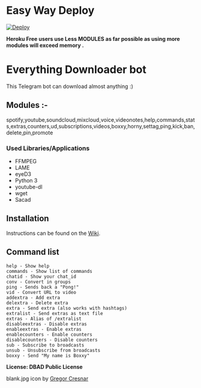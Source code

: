 # Easy Way Deploy

[![Deploy](https://www.herokucdn.com/deploy/button.svg)](https://heroku.com/deploy)

**Heroku Free users use Less MODULES as far possible as using more modules will exceed memory .**

# Everything Downloader bot

This Telegram bot can download almost anything :)


## Modules :-

spotify,youtube,soundcloud,mixcloud,voice,videonotes,help,commands,stats,extras,counters,ud,subscriptions,videos,boxxy,horny,settag,ping,kick,ban,delete,pin,promote

### Used Libraries/Applications
- FFMPEG
- LAME
- eyeD3
- Python 3
- youtube-dl
- wget
- Sacad

## Installation

Instructions can be found on the [Wiki](https://git.koyu.space/koyu/everythingbot/wiki).

## Command list

```
help - Show help
commands - Show list of commands
chatid - Show your chat_id
conv - Convert in groups
ping - Sends back a "Pong!"
vid - Convert URL to video
addextra - Add extra
delextra - Delete extra
extra - Send extra (also works with hashtags)
extralist - Send extras as text file
extras - Alias of /extralist
disableextras - Disable extras
enableextras - Enable extras
enablecounters - Enable counters
disablecounters - Disable counters
sub - Subscribe to broadcasts
unsub - Unsubscribe from broadcasts
boxxy - Send "My name is Boxxy"
```

**License: DBAD Public License**

blank.jpg icon by [Gregor Cresnar](https://www.flaticon.com/authors/gregor-cresnar)
